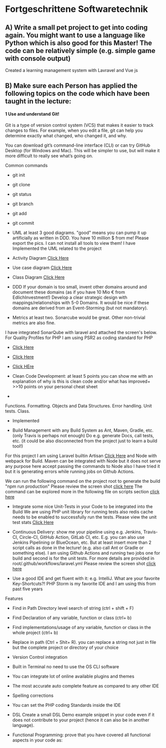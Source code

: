 # Fortgeschrittene Softwaretechnik

## A) Write a small pet project to get into coding again. You might want to use a language like Python which is also good for this Master! The code can be relatively simple (e.g. simple game with console output)

Created a learning management system with Lavravel and Vue js  

## B) Make sure each Person has applied the following topics on the code which have been taught in the lecture:
 #### 1 Use and understand Git!
 
Git is a type of version control system (VCS) that makes it easier to track changes to files. For example, when you edit a file, git can help you determine exactly what changed, who changed it, and why.

You can download git’s command-line interface (CLI) or can try GitHub Desktop (for Windows and Mac). This will be simpler to use, but will make it more difficult to really see what’s going on.

Common commands
 - git init
 - git clone 
 - git status
 - git branch <new-branch-name>
 - git add <files>
 - git commit


-  UML at least 3 good diagrams. "good" means you can pump it up artificially as written in DDD. You have 10 million $ from me! Please
export the pics. I can not install all tools to view them!
I have Implemented the UML related to the project

- Activity Diagram [Click Here](https://github.com/mohsinhassan618/LMS-for-Advanced-Software-Engineering/blob/main/extra/Activity%20Daigram.png) 
- Use case diagram [Click Here](https://github.com/mohsinhassan618/LMS-for-Advanced-Software-Engineering/blob/main/extra/Usecase%20Workspace.png)
- Class Diagram [Click Here](https://github.com/mohsinhassan618/LMS-for-Advanced-Software-Engineering/blob/main/extra/Class%20UML.png) 


-  DDD If your domain is too small, invent other domains around and document these domains (as if you have 10 Mio € from EdlichInvestment!) Develop a clear strategic design with mappings/relationships with 5-0 Domains. It would be nice if these domains are
derived from an Event-Storming (but not mandatory). 


- Metrics at least two. Sonarcube would be great. Other non-trivial metrics are also fine.

I have integrated SonarQube with laravel and attached the screen's below. For Quality Profiles for PHP I am using PSR2 as coding standard for PHP 
 

- [Click Here](https://github.com/mohsinhassan618/LMS-for-Advanced-Software-Engineering/blob/main/extra/Sonar.png)
- [Click Here](https://github.com/mohsinhassan618/LMS-for-Advanced-Software-Engineering/blob/main/extra/Sonar%20Project%20Overview.png) 
- [Click HEre](https://github.com/mohsinhassan618/LMS-for-Advanced-Software-Engineering/blob/main/extra/Quality%20Profiles.png)


- Clean Code Development: at least 5 points you can show me with an explanation of why is this is clean code and/or what has
improved+ >>10 points on your personal cheat sheet

 - 
Functions.
Formatting.
Objects and Data Structures.
Error handling.
Unit tests.
Class.

- Implemented 


-  Build Management with any Build System as Ant, Maven, Gradle, etc. (only Travis is perhaps not enough) Do e.g. generate Docs, call
tests, etc. (it could be also disconnected from the project just to learn a build tool!)

For this project I am using Laravel builtin Artisan [Click Here](https://laravel.com/docs/8.x/artisan#introduction) and 
Node with webpack for Build. Maven can be integrated with Node but it does not serve any purpose here accept passing the commands to Node also I have tried it but it is generating errors while running jobs on Github Actions.   

We can run the following command on the project root to generate the build "npm run production"
Please review the screen shot [click here](https://github.com/mohsinhassan618/LMS-for-Advanced-Software-Engineering/blob/main/extra/npm%20Build.png)
The command can be explored more in the following file on scripts section [click here](https://github.com/mohsinhassan618/LMS-for-Advanced-Software-Engineering/blob/main/package.json) 

-  Integrate some nice Unit-Tests in your Code to be integrated into the Build
We are using PHP unit library for running tests also redis cache needs to be enabled to successfully run the tests.
Please view the unit test stats [Click Here](https://github.com/mohsinhassan618/LMS-for-Advanced-Software-Engineering/blob/main/extra/Unit%20tests.png)


-  Continuous Delivery: show me your pipeline using e.g. Jenkins, Travis-CI, Circle-CI, GitHub Action, GitLab CI, etc. E.g. you can also
use Jenkins Pipelining or BlueOcean, etc. But at least insert more than 2 script calls as done in the lecture! (e.g. also call Ant or Gradle
or something else).
I am using Github Actions and running two jobs one for build and second is for the unit tests. For more details are provided in root/.github/workflows/laravel.yml
Please review the screen shot [click here](https://github.com/mohsinhassan618/LMS-for-Advanced-Software-Engineering/blob/main/extra/CI%20CD.png) 

-  Use a good IDE and get fluent with it: e.g. IntelliJ. What are your favorite Key-Shortcuts?!
PHP Storm is my favorite IDE and I am using this from past five years 

Features 

-  Find in Path Directory level search of string  (ctrl + shift + F)
-  Find Declaration of any variable, function or class (ctrl+ b) 
-  Find implementations/usage of any variable, function or class in the whole project (ctrl+ b)
-  Replace in path (Ctrl + Shit+ R). you can replace a string not just in file but the complete project or directory of your choice  
-  Version Control integration 
-  Built in Terminal no need to use the OS CLI software
-  You can integrate lot of online available plugins and themes
-  The most accurate auto complete feature as compared to any other IDE
-  Spelling corrections
-  You can set the PHP coding Standards inside the IDE  

-  DSL Create a small DSL Demo example snippet in your code even if it does not contribute to your project (hence it can also be in
another language).

- Functional Programming: prove that you have covered all functional aspects in your code as:

#
